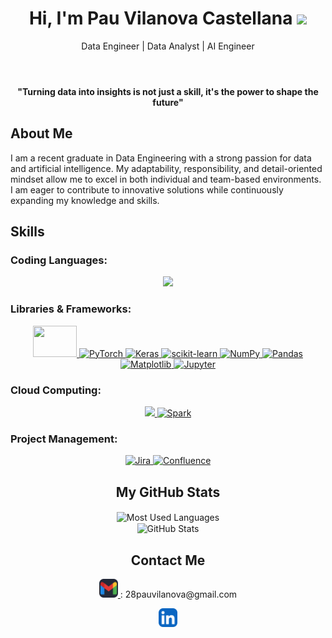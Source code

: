 <header>
    <h1 align="center">Hi, I'm Pau Vilanova Castellana  <img src="https://media.giphy.com/media/hvRJCLFzcasrR4ia7z/giphy.gif" width="35"> </h1>
    <p align="center">Data Engineer | Data Analyst | AI Engineer</p>
</header>

<p align="center">
    <strong>"Turning data into insights is not just a skill, it's the power to shape the future"</strong>
</p>


<section>
    <h2>About Me</h2>
    <p>
        I am a recent graduate in Data Engineering with a strong passion for data and artificial intelligence. My adaptability, responsibility, and detail-oriented mindset allow me to excel in both individual and team-based environments. I am eager to contribute to innovative solutions while continuously expanding my knowledge and skills.
    </p>
</section>

## Skills

### Coding Languages:
<p align="center">
    <a href="https://skillicons.dev">
        <img src="https://skillicons.dev/icons?i=python,c,r,mysql,mongodb,redis,bash,matlab" />
    </a>
</p>

### Libraries & Frameworks:
<p align="center">
    <a href="https://skillicons.dev">
        <img src="https://skillicons.dev/icons?i=tensorflow" width="70" height="50" />
    </a>
    <a href="https://pytorch.org/">
        <img src="https://encrypted-tbn0.gstatic.com/images?q=tbn:ANd9GcTHkXAX0dktt_m0m5341SswX_UXJpgwMTUPLw&s" alt="PyTorch" width="50" height="50" />
    </a>
    <a href="https://keras.io/">
        <img src="https://datasolut.com/wp-content/uploads/2019/09/keras-logo-2018-large-1200.png" alt="Keras" width="70" height="50" />
    </a>
    <a href="https://scikit-learn.org/">
        <img src="https://encrypted-tbn0.gstatic.com/images?q=tbn:ANd9GcT3ioErrXCaT2yZgsMaefs8irg9dRTWVk882Q&s" alt="scikit-learn" width="70" height="50" />
    </a>
    <a href="https://numpy.org/">
        <img src="https://miro.medium.com/v2/resize:fit:500/1*AUDee8Byf_3CCDx_zCM1pA.jpeg" alt="NumPy" width="70" height="50" />
    </a>
    <a href="https://pandas.pydata.org/">
        <img src="https://storage.googleapis.com/images.smartproxy.com/medium_Python_Pandas_1_cc44acf7dc/medium_Python_Pandas_1_cc44acf7dc.png" alt="Pandas" width="70" height="50" />
    </a>
    <a href="https://matplotlib.org/">
        <img src="https://anvil.works/blog/img/plotting-in-python/thumbnail-matplotlib.png" alt="Matplotlib" width="70" height="50" />
    </a>
    <a href="https://jupyter.org/">
        <img src="https://friconix.com/jpg/fi-xnsuxx-jupyter-notebook.jpg" alt="Jupyter" width="70" height="50" />
    </a>
</p>

### Cloud Computing:
<p align="center">
    <a href="https://skillicons.dev">
        <img src="https://skillicons.dev/icons?i=aws,azure"/>
    </a>
    <!-- Custom Spark Logo -->
    <a href="https://spark.apache.org/">
        <img src="https://cdn.iconscout.com/icon/free/png-256/free-spark-logo-icon-download-in-svg-png-gif-file-formats--devicons-pack-design-development-icons-458193.png?f=webp" alt="Spark" width="70" height="50" />
    </a>
</p>

### Project Management:
<p align="center">
    <!-- Custom Jira Logo -->
    <a href="https://www.atlassian.com/software/jira">
        <img src="https://i.pinimg.com/736x/37/0a/6c/370a6cb7a084c4b4c2fe667147509e1b.jpg" alt="Jira" width="70" height="50" />
    </a>
    <!-- Custom Confluence Logo -->
    <a href="https://www.atlassian.com/software/confluence">
        <img src="https://encrypted-tbn0.gstatic.com/images?q=tbn:ANd9GcQtqbA1Naz-O1H49safhZnTZvgoUqmrIOpQyg&s" alt="Confluence" width="50" height="50" />
    </a>
</p>



<section id="stats">
  <h2 align="center">My GitHub Stats</h2>
  <p align="center">
    <!-- Lenguajes más usados -->
    <img 
      align="center" 
      src="https://github-readme-stats.vercel.app/api/top-langs/?username=PauVilanova28&layout=compact&theme=tokyonight" 
      alt="Most Used Languages">
    <br />
    <!-- Estadísticas generales -->
    <img 
      align="center" 
      src="https://github-readme-stats.vercel.app/api?username=PauVilanova28&show_icons=true&theme=tokyonight&count_private=true&include_all_commits=true" 
      alt="GitHub Stats">
  </p>
</section>


<section id="contact-me">
  <h2 align="center">Contact Me</h2>
  <p align="center">
    <!-- Gmail Icon and Email -->
    <a href="mailto:28pauvilanova@gmail.com" target="_blank">
      <img src="https://github.com/tandpfun/skill-icons/blob/main/icons/Gmail-Dark.svg?raw=true" alt="Gmail" width="30" />
    </a>
    <span id="email">: 28pauvilanova@gmail.com</span>
  </p>
  <p align="center">
    <!-- LinkedIn Icon -->
    <a href="https://www.linkedin.com/in/pau-vilanova-castellana-171b6a273" target="_blank">
      <img src="https://github.com/tandpfun/skill-icons/blob/main/icons/LinkedIn.svg?raw=true" alt="LinkedIn" width="30" />
    </a>
  </p>
</section>









</body>
</html>


